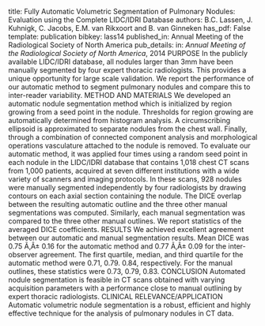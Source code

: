 title: Fully Automatic Volumetric Segmentation of Pulmonary Nodules: Evaluation using the Complete LIDC/IDRI Database
authors: B.C. Lassen, J. Kuhnigk, C. Jacobs, E.M. van Rikxoort and B. van Ginneken
has_pdf: False
template: publication
bibkey: lass14
published_in: Annual Meeting of the Radiological Society of North America
pub_details: in: <i>Annual Meeting of the Radiological Society of North America</i>, 2014
PURPOSE In the publicly available LIDC/IDRI database, all nodules larger than 3mm have been manually segmented by four expert thoracic radiologists. This provides a unique opportunity for large scale validation. We report the performance of our automatic method to segment pulmonary nodules and compare this to inter-reader variability. METHOD AND MATERIALS We developed an automatic nodule segmentation method which is initialized by region growing from a seed point in the nodule. Thresholds for region growing are automatically determined from histogram analysis. A circumscribing ellipsoid is approximated to separate nodules from the chest wall. Finally, through a combination of connected component analysis and morphological operations vasculature attached to the nodule is removed. To evaluate our automatic method, it was applied four times using a random seed point in each nodule in the LIDC/IDRI database that contains 1,018 chest CT scans from 1,000 patients, acquired at seven different institutions with a wide variety of scanners and imaging protocols. In these scans, 928 nodules were manually segmented independently by four radiologists by drawing contours on each axial section containing the nodule. The DICE overlap between the resulting automatic outline and the three other manual segmentations was computed. Similarly, each manual segmentation was compared to the three other manual outlines. We report statistics of the averaged DICE coefficients. RESULTS We achieved excellent agreement between our automatic and manual segmentation results. Mean DICE was 0.75 Ã‚Â± 0.16 for the automatic method and 0.77 Ã‚Â± 0.09 for the inter-observer agreement. The first quartile, median, and third quartile for the automatic method were 0.71, 0.79. 0.84, respectively. For the manual outlines, these statistics were 0.73, 0.79, 0.83. CONCLUSION Automated nodule segmentation is feasible in CT scans obtained with varying acquisition parameters with a performance close to manual outlining by expert thoracic radiologists. CLINICAL RELEVANCE/APPLICATION Automatic volumetric nodule segmentation is a robust, efficient and highly effective technique for the analysis of pulmonary nodules in CT data.

